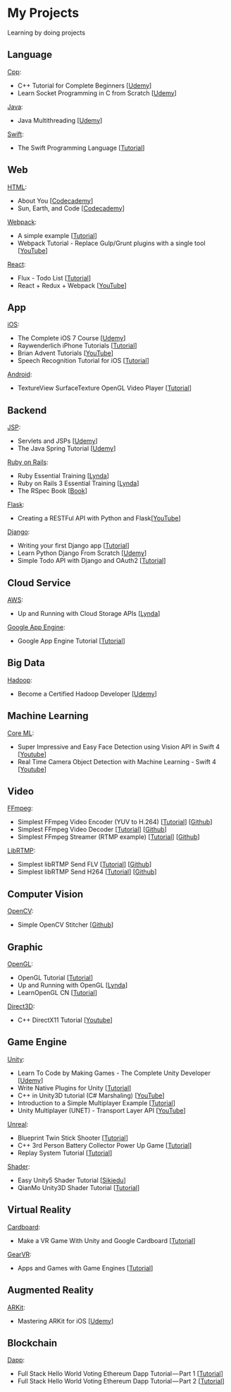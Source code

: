 My Projects
===========

Learning by doing projects

## Language

[Cpp](https://github.com/usunyu/MyProjects/tree/master/Cpp):
* C++ Tutorial for Complete Beginners [[Udemy](https://www.udemy.com/free-learn-c-tutorial-beginners/learn/v4/overview)]
* Learn Socket Programming in C from Scratch [[Udemy](https://www.udemy.com/learn-socket-programming-in-c-from-scratch/learn/v4/overview)]

[Java](https://github.com/usunyu/MyProjects/tree/master/Java):
* Java Multithreading [[Udemy](https://www.udemy.com/java-multithreading)]

[Swift](https://github.com/usunyu/MyProjects/tree/master/Swift):
* The Swift Programming Language [[Tutorial](https://developer.apple.com/swift/)]

## Web

[HTML](https://github.com/usunyu/MyProjects/tree/master/HTML):
* About You [[Codecademy](http://www.codecademy.com/goals/web-beginner-en-3pc6w)]
* Sun, Earth, and Code [[Codecademy](http://www.codecademy.com/en/goals/web-beginner-en-ymqg0)]

[Webpack](https://github.com/usunyu/MyProjects/tree/master/Webpack):
* A simple example [[Tutorial](https://webpack.github.io/docs/tutorials/getting-started/)]
* Webpack Tutorial - Replace Gulp/Grunt plugins with a single tool [[YouTube](https://www.youtube.com/watch?v=9kJVYpOqcVU)]

[React](https://github.com/usunyu/MyProjects/tree/master/React):
* Flux - Todo List [[Tutorial](https://facebook.github.io/flux/docs/todo-list.html)]
* React + Redux + Webpack [[YouTube](https://www.youtube.com/watch?v=fZKaq623y38&list=PLQDnxXqV213JJFtDaG0aE9vqvp6Wm7nBg)]

## App

[iOS](https://github.com/usunyu/MyProjects/tree/master/iOS):
* The Complete iOS 7 Course [[Udemy](https://www.udemy.com/the-complete-ios-7-course-learn-by-building-14-apps/)]
* Raywenderlich iPhone Tutorials [[Tutorial](http://www.raywenderlich.com/tutorials)]
* Brian Advent Tutorials [[YouTube](https://www.youtube.com/channel/UCysEngjfeIYapEER9K8aikw/playlists)]
* Speech Recognition Tutorial for iOS [[Tutorial](https://www.raywenderlich.com/155752/speech-recognition-tutorial-ios)]

[Android](https://github.com/usunyu/MyProjects/tree/master/Android):
* TextureView SurfaceTexture OpenGL Video Player [[Tutorial](http://www.jianshu.com/p/d3d3186eefcb)]

## Backend

[JSP](https://github.com/usunyu/MyProjects/tree/master/JSP):
* Servlets and JSPs [[Udemy](https://www.udemy.com/javawebtut/)]
* The Java Spring Tutorial [[Udemy](https://www.udemy.com/javaspring/)]

[Ruby on Rails](https://github.com/usunyu/MyProjects/tree/master/Ruby%20on%20Rails):
* Ruby Essential Training [[Lynda](http://www.lynda.com/sdk/Ruby-tutorials/essential-training/47905-2.html)]
* Ruby on Rails 3 Essential Training [[Lynda](http://www.lynda.com/sdk/Ruby-Rails-tutorials/Ruby-Rails-3-Essential-Training/55960-2.html)]
* The RSpec Book [[Book](http://www.amazon.com/The-RSpec-Book-Behaviour-Development/dp/1934356379)]

[Flask](https://github.com/usunyu/MyProjects/tree/master/Flask):
* Creating a RESTFul API with Python and Flask[[YouTube](https://www.youtube.com/playlist?list=PLXmMXHVSvS-AFMUmbBeIfL3PqTvgw8ygb)]

[Django](https://github.com/usunyu/MyProjects/tree/master/Django):
* Writing your first Django app [[Tutorial](https://docs.djangoproject.com/en/dev/intro/tutorial01/)]
* Learn Python Django From Scratch [[Udemy](https://www.udemy.com/learn-python-django-from-scratch/)]
* Simple Todo API with Django and OAuth2 [[Tutorial](http://www.madewithtea.com/simple-todo-api-with-django-and-oauth2.html)]

## Cloud Service

[AWS](https://github.com/usunyu/MyProjects/tree/master/AWS):
* Up and Running with Cloud Storage APIs [[Lynda](http://www.lynda.com/sdk/Azure-tutorials/Up-Running-Cloud-Storage-APIs/133320-2.html)]

[Google App Engine](https://github.com/usunyu/MyProjects/tree/master/Google%20App%20Engine):
* Google App Engine Tutorial [[Tutorial](http://googcloudlabs.appspot.com/whatgae.html)]

## Big Data

[Hadoop](https://github.com/usunyu/MyProjects/tree/master/Hadoop):
* Become a Certified Hadoop Developer [[Udemy](https://www.udemy.com/hadoop-tutorial/)]

## Machine Learning

[Core ML](https://github.com/usunyu/MyProjects/tree/master/Core%20ML):
* Super Impressive and Easy Face Detection using Vision API in Swift 4 [[Youtube](https://www.youtube.com/watch?v=d0U5j89M6aI)]
* Real Time Camera Object Detection with Machine Learning - Swift 4 [[Youtube](https://www.youtube.com/watch?v=p6GA8ODlnX0)]

## Video

[FFmpeg](https://github.com/usunyu/MyProjects/tree/master/FFmpeg):
* Simplest FFmpeg Video Encoder (YUV to H.264) [[Tutorial](http://blog.csdn.net/leixiaohua1020/article/details/25430425)] [[Github](https://github.com/leixiaohua1020/simplest_ffmpeg_video_encoder)]
* Simplest FFmpeg Video Decoder [[Tutorial](http://blog.csdn.net/leixiaohua1020/article/details/46889389)] [[Github](https://github.com/leixiaohua1020/simplest_ffmpeg_player/tree/master/simplest_ffmpeg_decoder)]
* Simplest FFmpeg Streamer (RTMP example) [[Tutorial](http://blog.csdn.net/leixiaohua1020/article/details/39803457)] [[Github](https://github.com/leixiaohua1020/simplest_ffmpeg_streamer)]

[LibRTMP](https://github.com/usunyu/MyProjects/tree/master/LibRTMP):
* Simplest libRTMP Send FLV [[Tutorial](http://blog.csdn.net/leixiaohua1020/article/details/42104945)] [[Github](https://github.com/leixiaohua1020/simplest_librtmp_example/tree/master/simplest_librtmp_send_flv)]
* Simplest libRTMP Send H264 [[Tutorial](http://blog.csdn.net/leixiaohua1020/article/details/42105049)] [[Github](https://github.com/leixiaohua1020/simplest_librtmp_example/tree/master/simplest_librtmp_send264)]

## Computer Vision

[OpenCV](https://github.com/usunyu/MyProjects/tree/master/OpenCV):
* Simple OpenCV Stitcher [[Github](https://github.com/prateekvjoshi/PanoStitch)]

## Graphic

[OpenGL](https://github.com/usunyu/MyProjects/tree/master/OpenGL):
* OpenGL Tutorial [[Tutorial](http://www.opengl-tutorial.org/)]
* Up and Running with OpenGL [[Lynda](http://www.lynda.com/OpenGL-tutorials/Up-Running-OpenGL/166782-2.html)]
* LearnOpenGL CN [[Tutorial](https://learnopengl-cn.github.io/)]

[Direct3D](https://github.com/usunyu/MyProjects/tree/master/Direct3D):
* C++ DirectX11 Tutorial [[Youtube](https://www.youtube.com/watch?v=a1y7yYPEx7s&list=PLuepR07d9noUHvSQ98T0gxNQOvWBLfQGh)]

## Game Engine

[Unity](https://github.com/usunyu/MyProjects/tree/master/Unity):
* Learn To Code by Making Games - The Complete Unity Developer [[Udemy](https://www.udemy.com/unitycourse/learn/#/)]
* Write Native Plugins for Unity [[Tutorial](http://www.alanzucconi.com/2015/10/11/how-to-write-native-plugins-for-unity/)]
* C++ in Unity3D tutorial (C# Marshaling) [[YouTube](https://www.youtube.com/watch?v=w3jGgTHJoCY)]
* Introduction to a Simple Multiplayer Example [[Tutorial](https://unity3d.com/learn/tutorials/topics/multiplayer-networking/introduction-simple-multiplayer-example)]
* Unity Multiplayer (UNET) - Transport Layer API [[YouTube](https://www.youtube.com/watch?v=qGkkaNkq8co)]

[Unreal](https://github.com/usunyu/MyProjects/tree/master/Unreal):
* Blueprint Twin Stick Shooter [[Tutorial](https://docs.unrealengine.com/latest/INT/Videos/PLZlv_N0_O1gb5sdygbSiEU7hb0eomNLdq/1pmPb_TWG-8/index.html)]
* C++ 3rd Person Battery Collector Power Up Game [[Tutorial](https://docs.unrealengine.com/latest/INT/Videos/PLZlv_N0_O1gYup-gvJtMsgJqnEB_dGiM4/mSRov77hNR4/index.html)]
* Replay System Tutorial [[Tutorial](https://wiki.unrealengine.com/Replay_System_Tutorial)]

[Shader](https://github.com/usunyu/MyProjects/tree/master/Shader):
* Easy Unity5 Shader Tutorial [[Sikiedu](http://www.sikiedu.com/course/32)]
* QianMo Unity3D Shader Tutorial [[Tutorial](http://blog.csdn.net/column/details/unity3d-shader.html)]

## Virtual Reality

[Cardboard](https://github.com/usunyu/MyProjects/tree/master/Cardboard):
* Make a VR Game With Unity and Google Cardboard [[Tutorial](http://www.raywenderlich.com/116805/make-vr-game-unity-google-cardboard)]

[GearVR](https://github.com/usunyu/MyProjects/tree/master/GearVR):
* Apps and Games with Game Engines [[Tutorial](http://www.samsung.com/us/samsungdeveloperconnection/developer-resources/gear-vr/apps-and-games/exercise-1-creating-a-unity-project.html)]

## Augmented Reality

[ARKit](https://github.com/usunyu/MyProjects/tree/master/ARKit):
* Mastering ARKit for iOS [[Udemy](https://www.udemy.com/mastering-arkit-for-ios-using-swift/learn/v4/overview)]

## Blockchain

[Dapp](https://github.com/usunyu/MyProjects/tree/master/Dapp):
* Full Stack Hello World Voting Ethereum Dapp Tutorial — Part 1 [[Tutorial](https://medium.com/@mvmurthy/full-stack-hello-world-voting-ethereum-dapp-tutorial-part-1-40d2d0d807c2)]
* Full Stack Hello World Voting Ethereum Dapp Tutorial — Part 2 [[Tutorial](https://medium.com/@mvmurthy/full-stack-hello-world-voting-ethereum-dapp-tutorial-part-2-30b3d335aa1f)]
